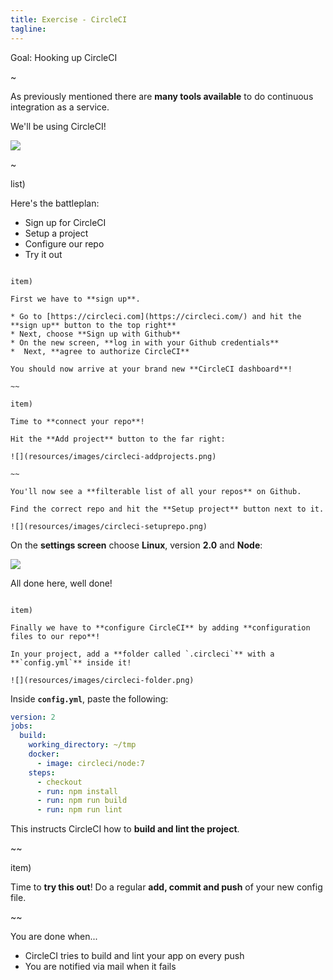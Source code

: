 ```yaml
---
title: Exercise - CircleCI
tagline: 
---
```


<div class="goal"></div>

Goal: Hooking up CircleCI 

~

As previously mentioned there are **many tools available** to do continuous integration as a service.

We'll be using CircleCI!

![](resources/images/circleci.png)

~

list)

Here's the battleplan:

* Sign up for CircleCI
* Setup a project
* Configure our repo
* Try it out


~~~

item)

First we have to **sign up**.

* Go to [https://circleci.com](https://circleci.com/) and hit the **sign up** button to the top right**
* Next, choose **Sign up with Github**
* On the new screen, **log in with your Github credentials**
*  Next, **agree to authorize CircleCI**

You should now arrive at your brand new **CircleCI dashboard**!

~~

item)

Time to **connect your repo**!

Hit the **Add project** button to the far right:

![](resources/images/circleci-addprojects.png)

~~

You'll now see a **filterable list of all your repos** on Github.

Find the correct repo and hit the **Setup project** button next to it.

![](resources/images/circleci-setuprepo.png)

~~~

On the **settings screen** choose **Linux**, version **2.0** and **Node**:

![](resources/images/circleci-settings.png)

All done here, well done!

~~~

item)

Finally we have to **configure CircleCI** by adding **configuration files to our repo**!

In your project, add a **folder called `.circleci`** with a **`config.yml`** inside it!

![](resources/images/circleci-folder.png)

~~~

Inside **`config.yml`**, paste the following:

```yaml
version: 2
jobs:
  build:
    working_directory: ~/tmp
    docker:
      - image: circleci/node:7
    steps:
      - checkout
      - run: npm install
      - run: npm run build
      - run: npm run lint
```

This instructs CircleCI how to **build and lint the project**.

~~

item)

Time to **try this out**! Do a regular **add, commit and push** of your new config file.

~~

<div class="checklist"></div>

You are done when...

* CircleCI tries to build and lint your app on every push
* You are notified via mail when it fails
